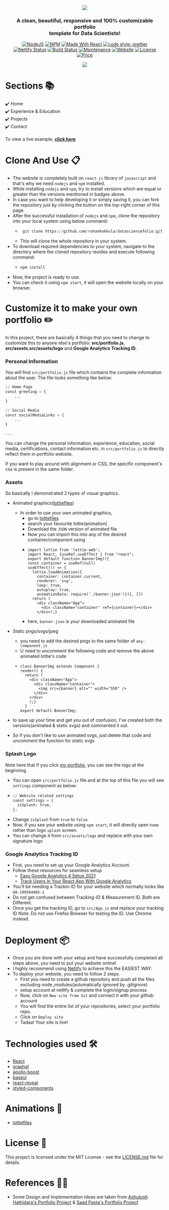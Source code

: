 <p align="center"> 
    <img src="repo_images/banner-01.png" align="center"></img>
</p>

<h3 align="center"> A clean, beautiful, responsive and 100% customizable portfolio <br /> template for Data Scientists! </h3>

<p align="center">
  <a href="https://nodejs.org/en/blog/release/v12.13.0/"><img alt="NodeJS" src="https://img.shields.io/badge/node-12.14.1-important?style=flat-square" /></a>
  <a href="https://www.npmjs.com/package/npm/v/6.13.4"><img alt="NPM" src="https://img.shields.io/badge/npm-6.13.7-blueviolet?style=flat-square" /></a>
  <a href="https://reactjs.org/"><img alt="Made With React" src="https://img.shields.io/badge/made%20with-react-61DAFB?style=flat-square" /></a>
  <a href="https://github.com/prettier/prettier"><img alt="code style: prettier" src="https://img.shields.io/badge/code_style-prettier-ff69b4.svg?style=flat-square?style=flat-square" /></a>
  <br/>
  <a href="https://app.netlify.com/sites/ashutosh1919portfolio/deploys"><img alt="Netlify Status" src="https://api.netlify.com/api/v1/badges/abf59f82-3251-4040-b24c-949b86691642/deploy-status?style=flat-square" /></a>
  <a href="https://travis-ci.org/badges/badgerbadgerbadger"><img alt="Build Status" src="http://img.shields.io/travis/badges/badgerbadgerbadger.svg?style=flat-square?style=flat-square" /></a>
  <a href="https://github.com/ashutosh1919/masterPortfolio/commits/master"><img alt="Maintenance" src="https://img.shields.io/badge/maintained-yes-green.svg?style=flat-square" /></a>
  <a href="http://badges.mit-license.org/"><img alt="Website" src="https://img.shields.io/badge/website-up-yellow?style=flat-square" /></a>
  <a href="https://ashutoshhathidara.com/"><img alt="License" src="http://img.shields.io/:license-mit-blue.svg?style=flat-square?style=flat-square" /></a>
  <a href="https://img.shields.io/badge/price-free-ff69b4"><img alt="Price" src="https://img.shields.io/badge/price-free-ff69b4?style=flat-square" /></a>
</p>
<p align="center"> 
    <a href="https://rohankokkula.netlify.app" target="_blank">
    <img src="repo_images/landing.PNG"></img>
  </a>
</p>

# Sections 📚

✔️ Home\
✔️ Experience & Education \
✔️ Projects\
✔️ Contact\
<br>
To view a live example, **[click here](https://rohankokkula.netlify.app/)**

# Clone And Use 📋

- The website is completely built on `react-js` library of `javascript` and that's why we need `nodejs` and `npm` installed.
- While installing `nodejs` and `npm`, try to install versions which are equal or greater than the versions mentioned in badges above.
- In case you want to help developing it or simply saving it, you can fork the repository just by clicking the button on the top-right corner of this page.
- After the successful installation of `nodejs` and `npm`, clone the repository into your local system using below command:
  - ```python
     git clone https://github.com/rohankokkula/datasciencefolio.git
    ```
  - This will clone the whole repository in your system.
- To download required dependencies to your system, navigate to the directory where the cloned repository resides and execute following command:
  - ```python
    npm install
    ```
- Now, the project is ready to use.
- You can check it using `npm start`, it will open the website locally on your browser.

# Customize it to make your own portfolio ✏️

In this project, there are basically 4 things that you need to change to customize this to anyone else's portfolio: **src/portfolio.js**, **src/assets**,**src/assets/logo** and **Google Analytics Tracking ID**.

### Personal Information

You will find `src/portfolio.js` file which contains the complete information about the user. The file looks something like below:

```python
// Home Page
const greeting = {
    ...
}

// Social Media
const socialMediaLinks = {
    ...
}

...
```

You can change the personal information, experience, education, social media, certifications, contact information etc. in `src/portfolio.js` to directly reflect them in portfolio website.

If you want to play around with alignment or CSS, the specific component's css is present in the same folder.

### Assets

So basically I demonstrated 2 types of visual graphics.
- Animated graphics([lottiefiles](https://lottiefiles.com/))
  - In order to use your own animated graphics, 
    - go to [lottiefiles](https://lottiefiles.com/) 
    - search your favourite lottie(animation)
    - Download the `JSON` version of animated file
    - Now you can import this into any of the desired container/component using
    - ```
      import lottie from 'lottie-web';
      import React, {useRef,useEffect } from "react";
      export default function BannerImg(){
      const container = useRef(null)
      useEffect(() => {
        lottie.loadAnimation({
          container: container.current,
          renderer: 'svg',
          loop: true,
          autoplay: true,
          animationData: require('./banner.json')})}, [])
        return (
          <div className="App">
            <div className="container" ref={container}></div>
          </div>);} 
      ```
    - here, `banner.json` is your downloaded animated file

- Static pngs/svgs/jpeg
  - you need to add the desired pngs to the same folder of `any-component.js`
  - U need to uncomment the following code and remove the above animated lottie's code
  - ```
    class BannerImg extends Component {
    render() {
      return (
        <div className="App">
          <div className="container">
            <img src={banner} alt="" width="550" />
          </div>
        </div>
        );}
      }
    export default BannerImg;
    ```
- to save up your time and get you out of confusion, I've created both the versions(animated & static svgs) and commented it out.
- So if you don't like to use animated svgs, just delete that code and uncomment the function for static svgs

### Splash Logo

Note here that if you click [my portfolio](https://rohankokkula.netlify.app), you can see the logo at the beginning. 

  - You can open `src/portfolio.js` file and at the top of this file you will see `settings` component as below:
  - ```python
    // Website related settings
    const settings = {
      isSplash: true,
    };
    ```
  - Change `isSplash` from `true` to `false`.
  - Now, if you see your website using `npm start`, it will directly open `home` rather than logo `splash` screen.
  - You can change it from `src/assets/logo` and replace with your own signature logo


### Google Analytics Tracking ID

- First, you need to set up your Google Analytics Account.
- Follow these resources for seamless setup
    - [Easy Google Analytics 4 Setup 2021](https://www.youtube.com/watch?v=dPYx-eS4gyE)
    - [Track Users In Your React App With Google Analytics](https://www.youtube.com/watch?v=pBeKlQ6CMJM)
- You'll be needing a Trackin-ID for your website which normally looks like `UA-199564465-1`
- Do not get confused between Tracking-ID & Measurement ID. Both are Different.
- Once you get the tracking ID, go to `src/App.js` and replace your tracking ID
Note: Do not use Firefox Browser for testing the ID. Use Chrome instead.


# Deployment 📦

- Once you are done with your setup and have successfully completed all steps above, you need to put your website online!
- I highly recommend using [Netlify](https://www.netlify.com/) to achieve this the EASIEST WAY.
- To deploy your website, you need to follow 2 steps. 
    -   First you need to create a github repository and push all the files excluding node_modules(automatically ignored by .gitignore)
    -   setup account at netlify & complete the login/signup process
    -   Now, click on `New site from Git` and connect it with your github account
    -   You will find the entire list of your repositories, select your portfolio repo.
    -   Click on `Deploy site`
    -   Tadaa! Your site is live!

# Technologies used 🛠️

- [React](https://reactjs.org/)
- [graphql](https://graphql.org/)
- [apollo-boost](https://www.apollographql.com/docs/react/get-started/)
- [baseui](https://github.com/uber/baseweb)
- [react-reveal](https://www.react-reveal.com/)
- [styled-components](https://styled-components.com/)

# Animations 🍥

- [lottiefiles](https://lottiefiles.com)

# License 📄

This project is licensed under the MIT License - see the [LICENSE.md](./LICENSE) file for details.

# References 👏🏻

- Some Design and Implementation Ideas are taken from [Ashutosh Hathidara's Portfolio Project](https://github.com/ashutosh1919/masterPortfolio) & [Saad Pasta's Portfolio Project](https://github.com/saadpasta/developerFolio)
